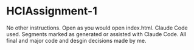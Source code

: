 # HCIAssignment-1
No other instructions. Open as you would open index.html. 
Claude Code used. Segments marked as generated or assisted with Claude Code. All final and major code and desgin decisions made by me. 
